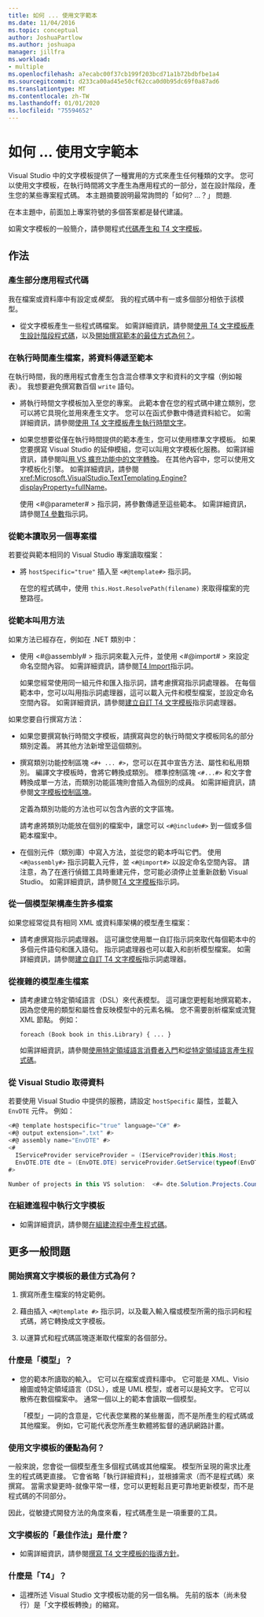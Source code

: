 ```yaml
---
title: 如何 ... 使用文字範本
ms.date: 11/04/2016
ms.topic: conceptual
author: JoshuaPartlow
ms.author: joshuapa
manager: jillfra
ms.workload:
- multiple
ms.openlocfilehash: a7ecabc00f37cb199f203bcd71a1b72bdbfbe1a4
ms.sourcegitcommit: d233ca00ad45e50cf62cca0d0b95dc69f0a87ad6
ms.translationtype: MT
ms.contentlocale: zh-TW
ms.lasthandoff: 01/01/2020
ms.locfileid: "75594652"
---
```

# <a name="how-to--with-text-templates"></a>如何 ... 使用文字範本
Visual Studio 中的文字模板提供了一種實用的方式來產生任何種類的文字。 您可以使用文字模板，在執行時間將文字產生為應用程式的一部分，並在設計階段，產生您的某些專案程式碼。 本主題摘要說明最常詢問的「如何? ...？」 問題.

 在本主題中，前面加上專案符號的多個答案都是替代建議。

 如需文字模板的一般簡介，請參閱程式[代碼產生和 T4 文字模板](../modeling/code-generation-and-t4-text-templates.md)。

## <a name="how-to-"></a>作法

### <a name="generate-part-of-my-application-code"></a>產生部分應用程式代碼
 我在檔案或資料庫中有設定或*模型*。 我的程式碼中有一或多個部分相依于該模型。

- 從文字模板產生一些程式碼檔案。 如需詳細資訊，請參閱[使用 T4 文字模板產生設計階段程式碼](../modeling/design-time-code-generation-by-using-t4-text-templates.md)，以及[開始撰寫範本的最佳方式為何？](#starting)。

### <a name="generate-files-at-run-time-passing-data-into-the-template"></a>在執行時間產生檔案，將資料傳遞至範本
 在執行時間，我的應用程式會產生包含混合標準文字和資料的文字檔（例如報表）。 我想要避免撰寫數百個 `write` 語句。

- 將執行時間文字模板加入至您的專案。 此範本會在您的程式碼中建立類別，您可以將它具現化並用來產生文字。 您可以在函式參數中傳遞資料給它。 如需詳細資訊，請參閱[使用 T4 文字模板產生執行時間文字](../modeling/run-time-text-generation-with-t4-text-templates.md)。

- 如果您想要從僅在執行時間提供的範本產生，您可以使用標準文字模板。 如果您要撰寫 Visual Studio 的延伸模組，您可以叫用文字模板化服務。 如需詳細資訊，請參閱叫[用 VS 擴充功能中的文字轉換](../modeling/invoking-text-transformation-in-a-vs-extension.md)。 在其他內容中，您可以使用文字模板化引擎。 如需詳細資訊，請參閱<xref:Microsoft.VisualStudio.TextTemplating.Engine?displayProperty=fullName>。

     使用 \<#@parameter# > 指示詞，將參數傳遞至這些範本。 如需詳細資訊，請參閱[T4 參數](../modeling/t4-parameter-directive.md)指示詞。

### <a name="read-another-project-file-from-a-template"></a>從範本讀取另一個專案檔
 若要從與範本相同的 Visual Studio 專案讀取檔案：

- 將 `hostSpecific="true"` 插入至 `<#@template#>` 指示詞。

     在您的程式碼中，使用 `this.Host.ResolvePath(filename)` 來取得檔案的完整路徑。

### <a name="invoke-methods-from-a-template"></a>從範本叫用方法

如果方法已經存在，例如在 .NET 類別中：

- 使用 \<#@assembly# > 指示詞來載入元件，並使用 \<#@import# > 來設定命名空間內容。 如需詳細資訊，請參閱[T4 Import](../modeling/t4-import-directive.md)指示詞。

   如果您經常使用同一組元件和匯入指示詞，請考慮撰寫指示詞處理器。 在每個範本中，您可以叫用指示詞處理器，這可以載入元件和模型檔案，並設定命名空間內容。 如需詳細資訊，請參閱[建立自訂 T4 文字模板](../modeling/creating-custom-t4-text-template-directive-processors.md)指示詞處理器。

如果您要自行撰寫方法：

- 如果您要撰寫執行時間文字模板，請撰寫與您的執行時間文字模板同名的部分類別定義。 將其他方法新增至這個類別。

- 撰寫類別功能控制區塊 `<#+ ... #>`，您可以在其中宣告方法、屬性和私用類別。 編譯文字模板時，會將它轉換成類別。 標準控制區塊 `<#...#>` 和文字會轉換成單一方法，而類別功能區塊則會插入為個別的成員。 如需詳細資訊，請參閱[文字模板控制區塊](../modeling/text-template-control-blocks.md)。

   定義為類別功能的方法也可以包含內嵌的文字區塊。

   請考慮將類別功能放在個別的檔案中，讓您可以 `<#@include#>` 到一個或多個範本檔案中。

- 在個別元件（類別庫）中寫入方法，並從您的範本呼叫它們。 使用 `<#@assembly#>` 指示詞載入元件，並 `<#@import#>` 以設定命名空間內容。 請注意，為了在進行偵錯工具時重建元件，您可能必須停止並重新啟動 Visual Studio。 如需詳細資訊，請參閱[T4 文字模板](../modeling/t4-text-template-directives.md)指示詞。

### <a name="generate-many-files-from-one-model-schema"></a>從一個模型架構產生許多檔案
 如果您經常從具有相同 XML 或資料庫架構的模型產生檔案：

- 請考慮撰寫指示詞處理器。 這可讓您使用單一自訂指示詞來取代每個範本中的多個元件語句和匯入語句。 指示詞處理器也可以載入和剖析模型檔案。 如需詳細資訊，請參閱[建立自訂 T4 文字模板](../modeling/creating-custom-t4-text-template-directive-processors.md)指示詞處理器。

### <a name="generate-files-from-a-complex-model"></a>從複雜的模型產生檔案

- 請考慮建立特定領域語言（DSL）來代表模型。 這可讓您更輕鬆地撰寫範本，因為您使用的類型和屬性會反映模型中的元素名稱。 您不需要剖析檔案或流覽 XML 節點。 例如：

     `foreach (Book book in this.Library) { ... }`

     如需詳細資訊，請參閱[使用特定領域語言消費者入門](../modeling/getting-started-with-domain-specific-languages.md)和[從特定領域語言產生程式碼](../modeling/generating-code-from-a-domain-specific-language.md)。

### <a name="get-data-from-visual-studio"></a>從 Visual Studio 取得資料
 若要使用 Visual Studio 中提供的服務，請設定 `hostSpecific` 屬性，並載入 `EnvDTE` 元件。 例如：

```csharp
<#@ template hostspecific="true" language="C#" #>
<#@ output extension=".txt" #>
<#@ assembly name="EnvDTE" #>
<#
  IServiceProvider serviceProvider = (IServiceProvider)this.Host;
  EnvDTE.DTE dte = (EnvDTE.DTE) serviceProvider.GetService(typeof(EnvDTE.DTE));
#>

Number of projects in this VS solution:  <#= dte.Solution.Projects.Count #>
```

### <a name="execute-text-templates-in-the-build-process"></a>在組建進程中執行文字模板

- 如需詳細資訊，請參閱[在組建流程中產生程式碼](../modeling/code-generation-in-a-build-process.md)。

## <a name="more-general-questions"></a>更多一般問題

### <a name="starting"></a>開始撰寫文字模板的最佳方式為何？

1. 撰寫所產生檔案的特定範例。

2. 藉由插入 `<#@template #>` 指示詞，以及載入輸入檔或模型所需的指示詞和程式碼，將它轉換成文字模板。

3. 以運算式和程式碼區塊逐漸取代檔案的各個部分。

### <a name="what-is-a-model"></a>什麼是「模型」？

- 您的範本所讀取的輸入。 它可以在檔案或資料庫中。 它可能是 XML、Visio 繪圖或特定領域語言（DSL），或是 UML 模型，或者可以是純文字。 它可以散佈在數個檔案中。 通常一個以上的範本會讀取一個模型。

     「模型」一詞的含意是，它代表您業務的某些層面，而不是所產生的程式碼或其他檔案。 例如，它可能代表您所產生軟體將監督的通訊網路計畫。

### <a name="what-is-the-benefit-of-using-text-templates"></a>使用文字模板的優點為何？
 一般來說，您會從一個模型產生多個程式碼或其他檔案。 模型所呈現的需求比產生的程式碼更直接。 它會省略「執行詳細資料」，並根據需求（而不是程式碼）來撰寫。 當需求變更時-就像平常一樣，您可以更輕鬆且更可靠地更新模型，而不是程式碼的不同部分。

 因此，從敏捷式開發方法的角度來看，程式碼產生是一項重要的工具。

### <a name="what-best-practices-are-there-for-text-templates"></a>文字模板的「最佳作法」是什麼？

- 如需詳細資訊，請參閱[撰寫 T4 文字模板的指導方針](../modeling/guidelines-for-writing-t4-text-templates.md)。

### <a name="what-is-t4"></a>什麼是「T4」？

- 這裡所述 Visual Studio 文字模板功能的另一個名稱。 先前的版本（尚未發行）是「文字模板轉換」的縮寫。
